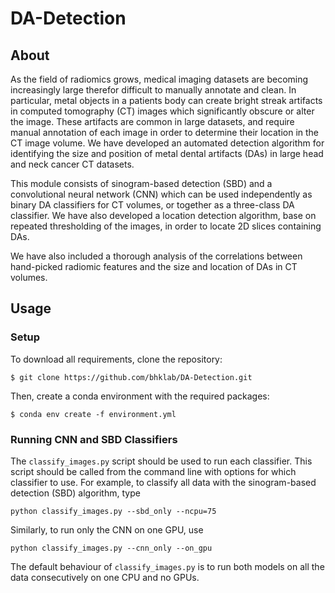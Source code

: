 # DA-Detection

## About
As the field of radiomics grows, medical imaging datasets are becoming increasingly large therefor difficult to manually annotate and clean. In particular, metal objects in a patients body can create bright streak artifacts in computed tomography (CT) images which significantly obscure or alter the image. These artifacts are common in large datasets, and require manual annotation of each image in order to determine their location in the CT image volume. We have developed an automated detection algorithm for identifying the size and position of metal dental artifacts (DAs) in large head and neck cancer CT datasets.


This module consists of sinogram-based detection (SBD) and a convolutional neural network (CNN) which can be used independently as binary DA classifiers for CT volumes, or together as a three-class DA classifier. We have also developed a location detection algorithm, base on repeated thresholding of the images, in order to locate 2D slices containing DAs.

We have also included a thorough analysis of the correlations between hand-picked radiomic features and the size and location of DAs in CT volumes.


## Usage
### Setup
To download all requirements, clone the repository:
```
$ git clone https://github.com/bhklab/DA-Detection.git
```

Then, create a conda environment with the required packages:
```
$ conda env create -f environment.yml
```

### Running CNN and SBD Classifiers
The `classify_images.py` script should be used to run each classifier. This script should be called from the command line with options for which classifier to use. For example, to classify all data with the sinogram-based detection (SBD) algorithm, type
```
python classify_images.py --sbd_only --ncpu=75
```
Similarly, to run only the CNN on one GPU, use
```
python classify_images.py --cnn_only --on_gpu
```
The default behaviour of `classify_images.py` is to run both models on all the data consecutively on one CPU and no GPUs.
